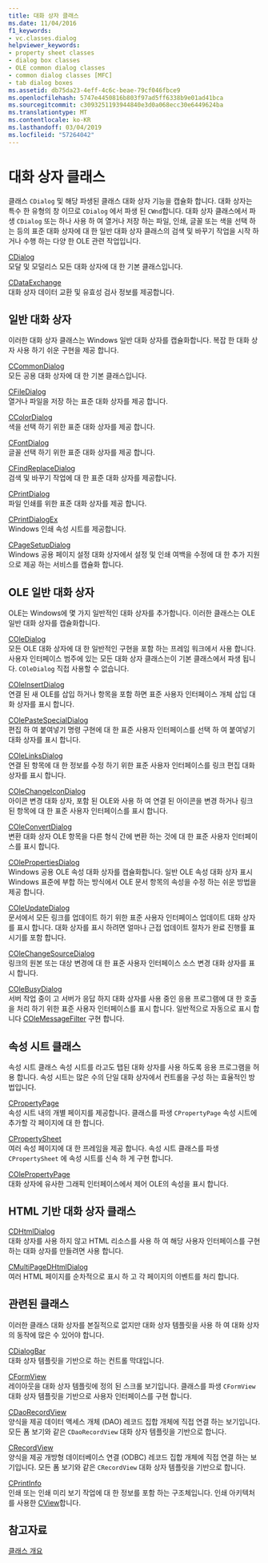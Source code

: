 ```yaml
---
title: 대화 상자 클래스
ms.date: 11/04/2016
f1_keywords:
- vc.classes.dialog
helpviewer_keywords:
- property sheet classes
- dialog box classes
- OLE common dialog classes
- common dialog classes [MFC]
- tab dialog boxes
ms.assetid: db75da23-4eff-4c6c-beae-79cf046fbce9
ms.openlocfilehash: 5747e4450816b803f97ad5ff6338b9e01ad41bca
ms.sourcegitcommit: c3093251193944840e3d0a068ecc30e6449624ba
ms.translationtype: MT
ms.contentlocale: ko-KR
ms.lasthandoff: 03/04/2019
ms.locfileid: "57264042"
---
```

# <a name="dialog-box-classes"></a>대화 상자 클래스

클래스 `CDialog` 및 해당 파생된 클래스 대화 상자 기능을 캡슐화 합니다. 대화 상자는 특수 한 유형의 창 이므로 `CDialog` 에서 파생 된 `CWnd`합니다. 대화 상자 클래스에서 파생 `CDialog` 또는 하나 사용 하 여 열거나 저장 하는 파일, 인쇄, 글꼴 또는 색을 선택 하는 등의 표준 대화 상자에 대 한 일반 대화 상자 클래스의 검색 및 바꾸기 작업을 시작 하거나 수행 하는 다양 한 OLE 관련 작업입니다.

[CDialog](../mfc/reference/cdialog-class.md)<br/>
모달 및 모덜리스 모든 대화 상자에 대 한 기본 클래스입니다.

[CDataExchange](../mfc/reference/cdataexchange-class.md)<br/>
대화 상자 데이터 교환 및 유효성 검사 정보를 제공합니다.

## <a name="common-dialogs"></a>일반 대화 상자

이러한 대화 상자 클래스는 Windows 일반 대화 상자를 캡슐화합니다. 복잡 한 대화 상자 사용 하기 쉬운 구현을 제공 합니다.

[CCommonDialog](../mfc/reference/ccommondialog-class.md)<br/>
모든 공용 대화 상자에 대 한 기본 클래스입니다.

[CFileDialog](../mfc/reference/cfiledialog-class.md)<br/>
열거나 파일을 저장 하는 표준 대화 상자를 제공 합니다.

[CColorDialog](../mfc/reference/ccolordialog-class.md)<br/>
색을 선택 하기 위한 표준 대화 상자를 제공 합니다.

[CFontDialog](../mfc/reference/cfontdialog-class.md)<br/>
글꼴 선택 하기 위한 표준 대화 상자를 제공 합니다.

[CFindReplaceDialog](../mfc/reference/cfindreplacedialog-class.md)<br/>
검색 및 바꾸기 작업에 대 한 표준 대화 상자를 제공합니다.

[CPrintDialog](../mfc/reference/cprintdialog-class.md)<br/>
파일 인쇄를 위한 표준 대화 상자를 제공 합니다.

[CPrintDialogEx](../mfc/reference/cprintdialogex-class.md)<br/>
Windows 인쇄 속성 시트를 제공합니다.

[CPageSetupDialog](../mfc/reference/cpagesetupdialog-class.md)<br/>
Windows 공용 페이지 설정 대화 상자에서 설정 및 인쇄 여백을 수정에 대 한 추가 지원으로 제공 하는 서비스를 캡슐화 합니다.

## <a name="ole-common-dialogs"></a>OLE 일반 대화 상자

OLE는 Windows에 몇 가지 일반적인 대화 상자를 추가합니다. 이러한 클래스는 OLE 일반 대화 상자를 캡슐화합니다.

[COleDialog](../mfc/reference/coledialog-class.md)<br/>
모든 OLE 대화 상자에 대 한 일반적인 구현을 포함 하는 프레임 워크에서 사용 합니다. 사용자 인터페이스 범주에 있는 모든 대화 상자 클래스는이 기본 클래스에서 파생 됩니다. `COleDialog` 직접 사용할 수 없습니다.

[COleInsertDialog](../mfc/reference/coleinsertdialog-class.md)<br/>
연결 된 새 OLE를 삽입 하거나 항목을 포함 하면 표준 사용자 인터페이스 개체 삽입 대화 상자를 표시 합니다.

[COlePasteSpecialDialog](../mfc/reference/colepastespecialdialog-class.md)<br/>
편집 하 여 붙여넣기 명령 구현에 대 한 표준 사용자 인터페이스를 선택 하 여 붙여넣기 대화 상자를 표시 합니다.

[COleLinksDialog](../mfc/reference/colelinksdialog-class.md)<br/>
연결 된 항목에 대 한 정보를 수정 하기 위한 표준 사용자 인터페이스를 링크 편집 대화 상자를 표시 합니다.

[COleChangeIconDialog](../mfc/reference/colechangeicondialog-class.md)<br/>
아이콘 변경 대화 상자, 포함 된 OLE와 사용 하 여 연결 된 아이콘을 변경 하거나 링크 된 항목에 대 한 표준 사용자 인터페이스를 표시 합니다.

[COleConvertDialog](../mfc/reference/coleconvertdialog-class.md)<br/>
변환 대화 상자 OLE 항목을 다른 형식 간에 변환 하는 것에 대 한 표준 사용자 인터페이스를 표시 합니다.

[COlePropertiesDialog](../mfc/reference/colepropertiesdialog-class.md)<br/>
Windows 공용 OLE 속성 대화 상자를 캡슐화합니다. 일반 OLE 속성 대화 상자 표시 Windows 표준에 부합 하는 방식에서 OLE 문서 항목의 속성을 수정 하는 쉬운 방법을 제공 합니다.

[COleUpdateDialog](../mfc/reference/coleupdatedialog-class.md)<br/>
문서에서 모든 링크를 업데이트 하기 위한 표준 사용자 인터페이스 업데이트 대화 상자를 표시 합니다. 대화 상자를 표시 하려면 얼마나 근접 업데이트 절차가 완료 진행률 표시기를 포함 합니다.

[COleChangeSourceDialog](../mfc/reference/colechangesourcedialog-class.md)<br/>
링크의 원본 또는 대상 변경에 대 한 표준 사용자 인터페이스 소스 변경 대화 상자를 표시 합니다.

[COleBusyDialog](../mfc/reference/colebusydialog-class.md)<br/>
서버 작업 중이 고 서버가 응답 하지 대화 상자를 사용 중인 응용 프로그램에 대 한 호출을 처리 하기 위한 표준 사용자 인터페이스를 표시 합니다. 일반적으로 자동으로 표시 합니다 [COleMessageFilter](../mfc/reference/colemessagefilter-class.md) 구현 합니다.

## <a name="property-sheet-classes"></a>속성 시트 클래스

속성 시트 클래스 속성 시트를 라고도 탭된 대화 상자를 사용 하도록 응용 프로그램을 허용 합니다. 속성 시트는 많은 수의 단일 대화 상자에서 컨트롤을 구성 하는 효율적인 방법입니다.

[CPropertyPage](../mfc/reference/cpropertypage-class.md)<br/>
속성 시트 내의 개별 페이지를 제공합니다. 클래스를 파생 `CPropertyPage` 속성 시트에 추가할 각 페이지에 대 한 합니다.

[CPropertySheet](../mfc/reference/cpropertysheet-class.md)<br/>
여러 속성 페이지에 대 한 프레임을 제공 합니다. 속성 시트 클래스를 파생 `CPropertySheet` 에 속성 시트를 신속 하 게 구현 합니다.

[COlePropertyPage](../mfc/reference/colepropertypage-class.md)<br/>
대화 상자에 유사한 그래픽 인터페이스에서 제어 OLE의 속성을 표시 합니다.

## <a name="html-based-dialog-classes"></a>HTML 기반 대화 상자 클래스

[CDHtmlDialog](../mfc/reference/cdhtmldialog-class.md)<br/>
대화 상자를 사용 하지 않고 HTML 리소스를 사용 하 여 해당 사용자 인터페이스를 구현 하는 대화 상자를 만들려면 사용 합니다.

[CMultiPageDHtmlDialog](../mfc/reference/cmultipagedhtmldialog-class.md)<br/>
여러 HTML 페이지를 순차적으로 표시 하 고 각 페이지의 이벤트를 처리 합니다.

## <a name="related-classes"></a>관련된 클래스

이러한 클래스 대화 상자를 본질적으로 없지만 대화 상자 템플릿을 사용 하 여 대화 상자의 동작에 많은 수 있어야 합니다.

[CDialogBar](../mfc/reference/cdialogbar-class.md)<br/>
대화 상자 템플릿을 기반으로 하는 컨트롤 막대입니다.

[CFormView](../mfc/reference/cformview-class.md)<br/>
레이아웃을 대화 상자 템플릿에 정의 된 스크롤 보기입니다. 클래스를 파생 `CFormView` 대화 상자 템플릿을 기반으로 사용자 인터페이스를 구현 합니다.

[CDaoRecordView](../mfc/reference/cdaorecordview-class.md)<br/>
양식을 제공 데이터 액세스 개체 (DAO) 레코드 집합 개체에 직접 연결 하는 보기입니다. 모든 폼 보기와 같은 `CDaoRecordView` 대화 상자 템플릿을 기반으로 합니다.

[CRecordView](../mfc/reference/crecordview-class.md)<br/>
양식을 제공 개방형 데이터베이스 연결 (ODBC) 레코드 집합 개체에 직접 연결 하는 보기입니다. 모든 폼 보기와 같은 `CRecordView` 대화 상자 템플릿을 기반으로 합니다.

[CPrintInfo](../mfc/reference/cprintinfo-structure.md)<br/>
인쇄 또는 인쇄 미리 보기 작업에 대 한 정보를 포함 하는 구조체입니다. 인쇄 아키텍처를 사용한 [CView](../mfc/reference/cview-class.md)합니다.

## <a name="see-also"></a>참고자료

[클래스 개요](../mfc/class-library-overview.md)
